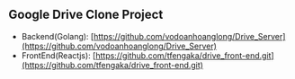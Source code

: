 ## Google Drive Clone Project

- Backend(Golang): [https://github.com/vodoanhoanglong/Drive_Server](https://github.com/vodoanhoanglong/Drive_Server)
- FrontEnd(Reactjs): [https://github.com/tfengaka/drive_front-end.git](https://github.com/tfengaka/drive_front-end.git)
